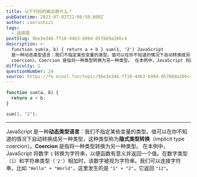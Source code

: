 ```yaml
---
title: 以下代码的输出是什么？
pubDatetime: 2021-07-03T22:08:59.000Z
author: caorushizi
tags:
  - 选择题
postSlug: 9be3e346-ff10-44b3-b98d-057669a266c4
description: >-
  function sum(a, b) { return a + b } sum(1, '2') JavaScript
  是一种动态类型语言：我们不指定某些变量的类型。值可以在你不知道的情况下自动转换成另一种类型，这种类型称为隐式类型转换（implicit type
  coercion）。Coercion 是指将一种类型转换为另一种类型。 在本例中，JavaScript 将数字 1 转换为字符串，以便函
difficulty: 1
questionNumber: 24
source: https://fe.ecool.fun/topic/9be3e346-ff10-44b3-b98d-057669a266c4
---
```


```javascript
function sum(a, b) {
  return a + b;
}

sum(1, "2");
```

---

JavaScript 是一种**动态类型语言**：我们不指定某些变量的类型。值可以在你不知道的情况下自动转换成另一种类型，这种类型称为**隐式类型转换**（implicit type coercion）。**Coercion** 是指将一种类型转换为另一种类型。
在本例中，JavaScript 将数字 `1` 转换为字符串，以便函数有意义并返回一个值。在数字类型（`1`）和字符串类型（`'2'`）相加时，该数字被视为字符串。我们可以连接字符串，比如 `"Hello" + "World"`，这里发生的是 `"1" + "2"`，它返回 `"12"`。

